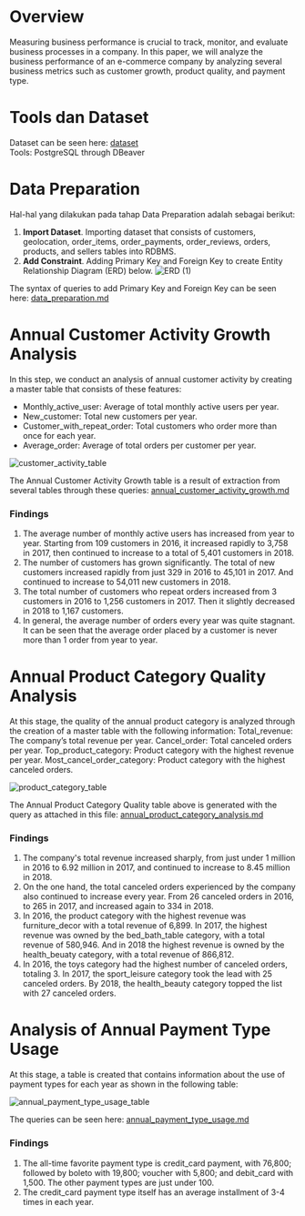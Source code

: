 # Overview
Measuring business performance is crucial to track, monitor, and evaluate business processes in a company. In this paper, we will analyze the business performance of an e-commerce company by analyzing several business metrics such as customer growth, product quality, and payment type.

# Tools dan Dataset
Dataset can be seen here: [dataset](https://github.com/ramlanapriyansyah/Analyzing_ecommerce_business_performance_with_SQL/tree/main/dataset) </br>
Tools: PostgreSQL through DBeaver

# Data Preparation
Hal-hal yang dilakukan pada tahap Data Preparation adalah sebagai berikut:
1. **Import Dataset**. Importing dataset that consists of customers, geolocation, order_items, order_payments, order_reviews, orders, products, and sellers tables into RDBMS.
2. **Add Constraint**. Adding Primary Key and Foreign Key to create Entity Relationship Diagram (ERD) below.
![ERD (1)](https://github.com/ramlanapriyansyah/Analyzing_ecommerce_business_performance_with_SQL/assets/135192484/1c7c2192-e884-4634-92d8-749b31e442ef)

The syntax of queries to add Primary Key and Foreign Key can be seen here: [data_preparation.md](https://github.com/ramlanapriyansyah/Analyzing_ecommerce_business_performance_with_SQL/blob/main/data_preparation.md)

# Annual Customer Activity Growth Analysis
In this step, we conduct an analysis of annual customer activity by creating a master table that consists of these features: 
- Monthly_active_user: Average of total monthly active users per year.
- New_customer: Total new customers per year.
- Customer_with_repeat_order: Total customers who order more than once for each year.
- Average_order: Average of total orders per customer per year.
  
![customer_activity_table](https://github.com/ramlanapriyansyah/Analyzing_ecommerce_business_performance_with_SQL/assets/135192484/a6ca84da-30a0-491e-a1b9-371595ad049e)

The Annual Customer Activity Growth table is a result of extraction from several tables through these queries: [annual_customer_activity_growth.md](https://github.com/ramlanapriyansyah/Analyzing_ecommerce_business_performance_with_SQL/blob/main/annual_customer_activity_growth.md)
### Findings
1. The average number of monthly active users has increased from year to year. Starting from 109 customers in 2016, it increased rapidly to 3,758 in 2017, then continued to increase to a total of 5,401 customers in 2018.
2. The number of customers has grown significantly. The total of new customers increased rapidly from just 329 in 2016 to 45,101 in 2017. And continued to increase to 54,011 new customers in 2018.
3. The total number of customers who repeat orders increased from 3 customers in 2016 to 1,256 customers in 2017. Then it slightly decreased in 2018 to 1,167 customers. 
4. In general, the average number of orders every year was quite stagnant. It can be seen that the average order placed by a customer is never more than 1 order from year to year.

# Annual Product Category Quality Analysis
At this stage, the quality of the annual product category is analyzed through the creation of a master table with the following information:
  Total_revenue: The company’s total revenue per year.
  Cancel_order: Total canceled orders per year.
  Top_product_category: Product category with the highest revenue per year.
  Most_cancel_order_category: Product category with the highest canceled orders.

  ![product_category_table](https://github.com/ramlanapriyansyah/Analyzing_ecommerce_business_performance_with_SQL/assets/135192484/a52726a2-0ade-4c22-b12e-6d75970e5a5e)

The Annual Product Category Quality table above is generated with the query as attached in this file: [annual_product_category_analysis.md](https://github.com/ramlanapriyansyah/Analyzing_ecommerce_business_performance_with_SQL/blob/main/annual_product_category_analysis.md)
### Findings
1. The company's total revenue increased sharply, from just under 1 million in 2016 to 6.92 million in 2017, and continued to increase to 8.45 million in 2018.
2. On the one hand, the total canceled orders experienced by the company also continued to increase every year. From 26 canceled orders in 2016, to 265 in 2017, and increased again to 334 in 2018.
3. In 2016, the product category with the highest revenue was furniture_decor with a total revenue of 6,899. In 2017, the highest revenue was owned by the bed_bath_table category, with a total revenue of 580,946. And in 2018 the highest revenue is owned by the health_beuaty category, with a total revenue of 866,812.
4. In 2016, the toys category had the highest number of canceled orders, totaling 3. In 2017, the sport_leisure category took the lead with 25 canceled orders. By 2018, the health_beauty category topped the list with 27 canceled orders.

# Analysis of Annual Payment Type Usage
At this stage, a table is created that contains information about the use of payment types for each year as shown in the following table:

![annual_payment_type_usage_table](https://github.com/ramlanapriyansyah/Analyzing_ecommerce_business_performance_with_SQL/assets/135192484/edd6d16c-8cf5-4925-902b-1c6409e92240)


The queries can be seen here: [annual_payment_type_usage.md](https://github.com/ramlanapriyansyah/Analyzing_ecommerce_business_performance_with_SQL/blob/main/annual_payment_type_usage.md)

### Findings
1. The all-time favorite payment type is credit_card payment, with 76,800; followed by boleto with 19,800; voucher with 5,800; and debit_card with 1,500. The other payment types are just under 100.
2. The credit_card payment type itself has an average installment of 3-4 times in each year.






